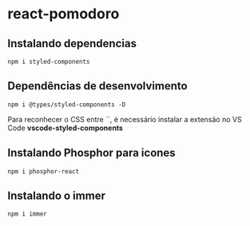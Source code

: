 # react-pomodoro

## Instalando dependencias

```
npm i styled-components
```

## Dependências de desenvolvimento

```
npm i @types/styled-components -D
```

Para reconhecer o CSS entre ``, é necessário instalar a extensão no VS Code **vscode-styled-components**

## Instalando Phosphor para icones
 
```
npm i phosphor-react
```

## Instalando o immer

```
npm i immer
```